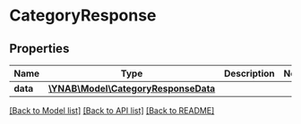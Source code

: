 # CategoryResponse

## Properties
Name | Type | Description | Notes
------------ | ------------- | ------------- | -------------
**data** | [**\YNAB\Model\CategoryResponseData**](CategoryResponseData.md) |  | 

[[Back to Model list]](../../README.md#documentation-for-models) [[Back to API list]](../../README.md#documentation-for-api-endpoints) [[Back to README]](../../README.md)

